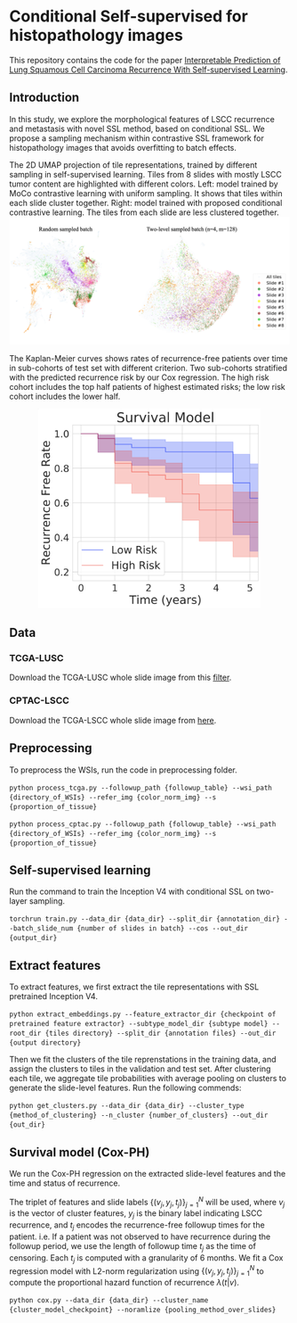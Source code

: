 # Conditional Self-supervised for histopathology images

This repository contains the code for the paper [Interpretable Prediction of Lung Squamous Cell Carcinoma Recurrence With Self-supervised Learning]().

## Introduction
In this study, we explore the morphological features of LSCC recurrence and metastasis with novel SSL method, based on conditional SSL. We propose a sampling mechanism within contrastive SSL framework for histopathology images that avoids overfitting to batch effects. 

The 2D UMAP projection of tile representations, trained by different sampling
in self-supervised learning. Tiles from 8 slides with mostly LSCC tumor content
are highlighted with different colors. Left: model trained by MoCo contrastive
learning with uniform sampling. It shows that tiles within each slide cluster
together. Right: model trained with proposed conditional contrastive learning.
The tiles from each slide are less clustered together.
![UMAP](./plots/umap.png)

The Kaplan-Meier curves shows rates of recurrence-free patients over time in
sub-cohorts of test set with different criterion. Two sub-cohorts stratified with the predicted
recurrence risk by our Cox regression. The high risk cohort includes the top half
patients of highest estimated risks; the low risk cohort includes the lower half.

<p align="center">
<img src="./plots/progression_plot.png" width="400"/>
</p>

## Data 

### TCGA-LUSC
Download the TCGA-LUSC whole slide image from this [filter](https://portal.gdc.cancer.gov/repository?facetTab=files&filters=%7B%22op%22%3A%22and%22%2C%22content%22%3A%5B%7B%22op%22%3A%22in%22%2C%22content%22%3A%7B%22field%22%3A%22cases.project.project_id%22%2C%22value%22%3A%5B%22TCGA-LUSC%22%5D%7D%7D%2C%7B%22op%22%3A%22in%22%2C%22content%22%3A%7B%22field%22%3A%22files.data_format%22%2C%22value%22%3A%5B%22svs%22%5D%7D%7D%2C%7B%22op%22%3A%22in%22%2C%22content%22%3A%7B%22field%22%3A%22files.experimental_strategy%22%2C%22value%22%3A%5B%22Tissue%20Slide%22%5D%7D%7D%5D%7D). 

### CPTAC-LSCC
Download the TCGA-LSCC whole slide image from [here](https://wiki.cancerimagingarchive.net/display/Public/CPTAC-LSCC).

## Preprocessing

To preprocess the WSIs, run the code in preprocessing folder.

`python process_tcga.py --followup_path {followup_table} --wsi_path {directory_of_WSIs} --refer_img {color_norm_img} --s {proportion_of_tissue}`

`python process_cptac.py --followup_path {followup_table} --wsi_path {directory_of_WSIs} --refer_img {color_norm_img} --s {proportion_of_tissue}`

## Self-supervised learning

Run the command to train the Inception V4 with conditional SSL on two-layer sampling.

`torchrun train.py --data_dir {data_dir} --split_dir {annotation_dir} --batch_slide_num {number of slides in batch} --cos --out_dir {output_dir}`

## Extract features

To extract features, we first extract the tile representations with SSL pretrained Inception V4.

`python extract_embeddings.py --feature_extractor_dir {checkpoint of pretrained feature extractor} --subtype_model_dir {subtype model} --root_dir {tiles directory} --split_dir {annotation files} --out_dir {output directory}`

Then we fit the clusters of the tile reprenstations in the training data, and assign the clusters to tiles in the validation and test set. After clustering each tile, we aggregate tile
probabilities with average pooling on clusters to generate the slide-level features. Run the following commends:

`python get_clusters.py --data_dir {data_dir} --cluster_type {method_of_clustering} --n_cluster {number_of_clusters} --out_dir {out_dir}`

## Survival model (Cox-PH)

We run the Cox-PH regression on the extracted slide-level features and the time and status of recurrence.

The triplet of features and
slide labels $\{(v_j , y_j , t_j)\}^N_{j=1}$ will be used, where $v_j$ is the vector of cluster features, $y_j$ is the
binary label indicating LSCC recurrence, and $t_j$ encodes the recurrence-free followup times
for the patient. i.e. If a patient was not observed to have recurrence during the followup
period, we use the length of followup time $t_j$ as the time of censoring. Each $t_j$ is computed
with a granularity of 6 months. We fit a Cox regression model with L2-norm regularization
using $\{(v_j , y_j , t_j)\}^N_{j=1}$  to compute the proportional hazard function of recurrence $\lambda (t|v)$.

`python cox.py --data_dir {data_dir} --cluster_name {cluster_model_checkpoint} --noramlize {pooling_method_over_slides}`
